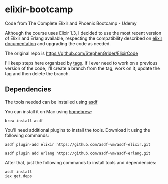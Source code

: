 # elixir-bootcamp
Code from The Complete Elixir and Phoenix Bootcamp - Udemy

Although the course uses Elixir 1.3, I decided to use the most recent version of Elixir and Erlang available, respecting the compatibility described on [elixir documentation](https://hexdocs.pm/elixir/master/compatibility-and-deprecations.html#compatibility-between-elixir-and-erlang-otp) and upgrading the code as needed.

The original repo is https://github.com/StephenGrider/ElixirCode

I'll keep steps here organized by [tags](https://github.com/thiagosalles/elixir-bootcamp/tags). If I ever need to work on a previous version of the code, I'll create a branch from the tag, work on it, update the tag and then delete the branch.

## Dependencies

The tools needed can be installed using [asdf](https://github.com/asdf-vm/asdf)

You can install it on Mac using [homebrew](https://brew.sh/):
```
brew install asdf
```

You'll need additional plugins to install the tools. Download it using the following commands:
```
asdf plugin-add elixir https://github.com/asdf-vm/asdf-elixir.git

asdf plugin add erlang https://github.com/asdf-vm/asdf-erlang.git
```

After that, just the following commands to install tools and dependencies:
```
asdf install
iex get.deps
```
